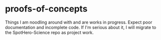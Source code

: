 # proofs-of-concepts
Things I am noodling around with and are works in progress. Expect poor documentation and incomplete code. If I'm serious about it, I will migrate to the SpotHero-Science repo as project work.
